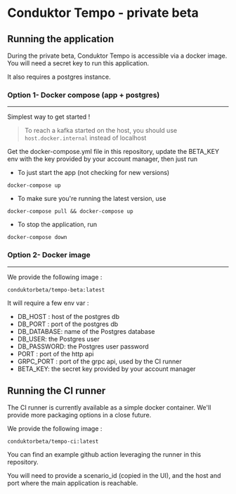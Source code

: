 # Conduktor Tempo - private beta

## Running the application

During the private beta, Conduktor Tempo is accessible via a docker image. You will need a secret key to run this application.

It also requires a postgres instance.

### Option 1- Docker compose (app + postgres)

---

Simplest way to get started !

> To reach a kafka started on the host, you should use `host.docker.internal` instead of localhost

Get the docker-compose.yml file in this repository, update the BETA_KEY env with the key provided by your account manager, then just run

- To just start the app (not checking for new versions)

`docker-compose up`

- To make sure you're running the latest version, use

`docker-compose pull && docker-compose up`

- To stop the application, run

`docker-compose down`

### Option 2- Docker image

---

We provide the following image :

`conduktorbeta/tempo-beta:latest`

It will require a few env var :

- DB_HOST : host of the postgres db
- DB_PORT : port of the postgres db
- DB_DATABASE: name of the Postgres database
- DB_USER: the Postgres user
- DB_PASSWORD: the Postgres user password
- PORT : port of the http api
- GRPC_PORT : port of the grpc api, used by the CI runner
- BETA_KEY: the secret key provided by your account manager

## Running the CI runner

The CI runner is currently available as a simple docker container. We'll provide more packaging options in a close future.

We provide the following image :

`conduktorbeta/tempo-ci:latest`

You can find an example github action leveraging the runner in this repository.

You will need to provide a scenario_id (copied in the UI), and the host and port where the main application is reachable.
